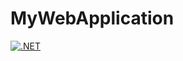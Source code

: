 # MyWebApplication
[![.NET](https://github.com/gabriel-rodriguezcastellini/MyWebApplication/actions/workflows/dotnet.yml/badge.svg)](https://github.com/gabriel-rodriguezcastellini/MyWebApplication/actions/workflows/dotnet.yml)
